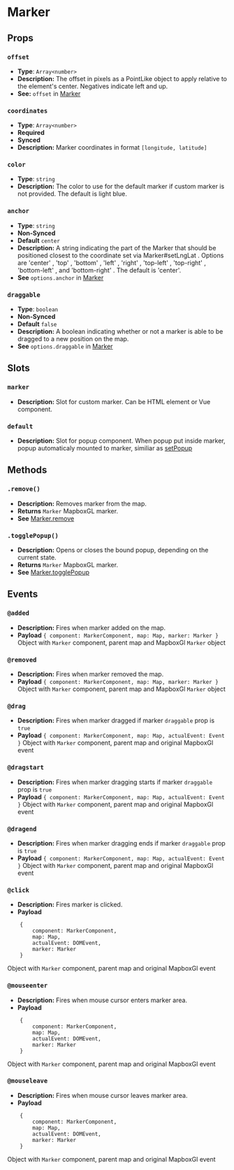 # Marker

## Props

### `offset`

- **Type**: `Array<number>`
- **Description:** The offset in pixels as a PointLike object to apply relative to the element's center. Negatives indicate left and up.
- **See:** `offset` in [Marker](https://docs.mapbox.com/mapbox-gl-js/api/#marker)

### `coordinates`

- **Type**: `Array<number>`
- **Required**
- **Synced**
- **Description:** Marker coordinates in format `[longitude, latitude]`

### `color`

- **Type**: `string`
- **Description:** The color to use for the default marker if custom marker is not provided. The default is light blue.

### `anchor`

- **Type**: `string`
- **Non-Synced**
- **Default** `center`
- **Description:** A string indicating the part of the Marker that should be positioned closest to the coordinate set via Marker#setLngLat . Options are 'center' , 'top' , 'bottom' , 'left' , 'right' , 'top-left' , 'top-right' , 'bottom-left' , and 'bottom-right' . The default is 'center'.
- **See** `options.anchor` in [Marker](https://docs.mapbox.com/mapbox-gl-js/api/#marker)

### `draggable`

- **Type**: `boolean`
- **Non-Synced**
- **Default** `false`
- **Description:** A boolean indicating whether or not a marker is able to be dragged to a new position on the map.
- **See** `options.draggable` in [Marker](https://docs.mapbox.com/mapbox-gl-js/api/#marker)

## Slots

### `marker`

- **Description:** Slot for custom marker. Can be HTML element or Vue component.

### `default`

- **Description:** Slot for popup component. When popup put inside marker, popup automaticaly mounted to marker, similiar as [setPopup](https://docs.mapbox.com/mapbox-gl-js/api/#marker#setpopup)

## Methods

### `.remove()`

- **Description:** Removes marker from the map.
- **Returns** `Marker` MapboxGL marker.
- **See** [Marker.remove](https://docs.mapbox.com/mapbox-gl-js/api/#marker#remove)

### `.togglePopup()`

- **Description:** Opens or closes the bound popup, depending on the current state.
- **Returns** `Marker` MapboxGL marker.
- **See** [Marker.togglePopup](https://docs.mapbox.com/mapbox-gl-js/api/#marker#togglepopup)

## Events

### `@added`

- **Description:** Fires when marker added on the map.
- **Payload** `{ component: MarkerComponent, map: Map, marker: Marker }` Object with `Marker` component, parent map and MapboxGl `Marker` object

### `@removed`

- **Description:** Fires when marker removed the map.
- **Payload** `{ component: MarkerComponent, map: Map, marker: Marker }` Object with `Marker` component, parent map and MapboxGl `Marker` object

### `@drag`

- **Description:** Fires when marker dragged if marker `draggable` prop is `true`
- **Payload** `{ component: MarkerComponent, map: Map, actualEvent: Event }` Object with `Marker` component, parent map and original MapboxGl event

### `@dragstart`

- **Description:** Fires when marker dragging starts if marker `draggable` prop is `true`
- **Payload** `{ component: MarkerComponent, map: Map, actualEvent: Event }` Object with `Marker` component, parent map and original MapboxGl event

### `@dragend`

- **Description:** Fires when marker dragging ends if marker `draggable` prop is `true`
- **Payload** `{ component: MarkerComponent, map: Map, actualEvent: Event }` Object with `Marker` component, parent map and original MapboxGl event

### `@click` <Badge text="experimental" type="warn"/>

- **Description:** Fires marker is clicked.
- **Payload**

```
    {
        component: MarkerComponent,
        map: Map,
        actualEvent: DOMEvent,
        marker: Marker
    }
```

Object with `Marker` component, parent map and original MapboxGl event

### `@mouseenter` <Badge text="experimental" type="warn"/>

- **Description:** Fires when mouse cursor enters marker area.
- **Payload**

```
    {
        component: MarkerComponent,
        map: Map,
        actualEvent: DOMEvent,
        marker: Marker
    }
```

Object with `Marker` component, parent map and original MapboxGl event

### `@mouseleave` <Badge text="experimental" type="warn"/>

- **Description:** Fires when mouse cursor leaves marker area.
- **Payload**

```
    {
        component: MarkerComponent,
        map: Map,
        actualEvent: DOMEvent,
        marker: Marker
    }
```

Object with `Marker` component, parent map and original MapboxGl event
